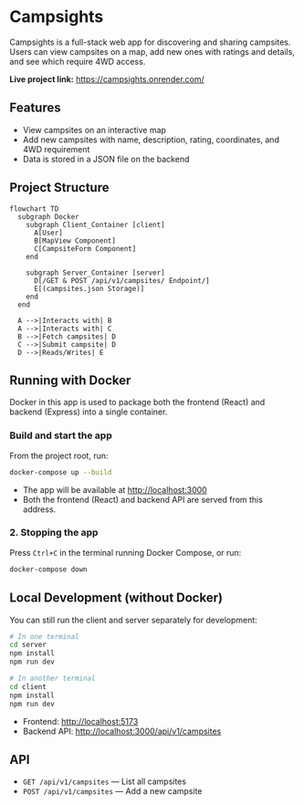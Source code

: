 # Campsights

Campsights is a full-stack web app for discovering and sharing campsites. Users can view campsites on a map, add new ones with ratings and details, and see which require 4WD access.

**Live project link:** https://campsights.onrender.com/

## Features

- View campsites on an interactive map
- Add new campsites with name, description, rating, coordinates, and 4WD requirement
- Data is stored in a JSON file on the backend

## Project Structure

```mermaid
flowchart TD
  subgraph Docker
    subgraph Client_Container [client]
      A[User]
      B[MapView Component]
      C[CampsiteForm Component]
    end

    subgraph Server_Container [server]
      D[/GET & POST /api/v1/campsites/ Endpoint/]
      E[(campsites.json Storage)]
    end
  end

  A -->|Interacts with| B
  A -->|Interacts with| C
  B -->|Fetch campsites| D
  C -->|Submit campsite| D
  D -->|Reads/Writes| E
```

## Running with Docker

Docker in this app is used to package both the frontend (React) and backend (Express) into a single container.

### Build and start the app

From the project root, run:

```sh
docker-compose up --build
```

- The app will be available at [http://localhost:3000](http://localhost:3000)
- Both the frontend (React) and backend API are served from this address.

### 2. Stopping the app

Press `Ctrl+C` in the terminal running Docker Compose, or run:

```sh
docker-compose down
```

## Local Development (without Docker)

You can still run the client and server separately for development:

```sh
# In one terminal
cd server
npm install
npm run dev

# In another terminal
cd client
npm install
npm run dev
```

- Frontend: [http://localhost:5173](http://localhost:5173)
- Backend API: [http://localhost:3000/api/v1/campsites](http://localhost:3000/api/v1/campsites)

## API

- `GET /api/v1/campsites` — List all campsites
- `POST /api/v1/campsites` — Add a new campsite